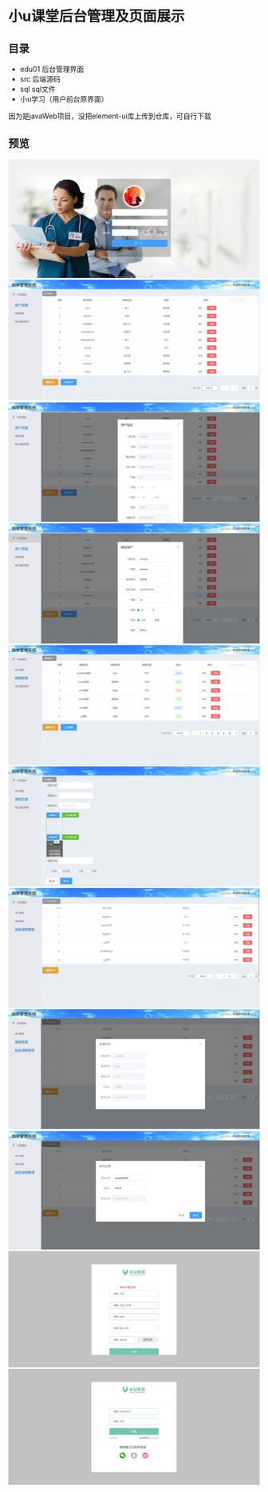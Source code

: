 # 小u课堂后台管理及页面展示

## 目录
- edu01 后台管理界面
- src 后端源码
- sql sql文件
- 小u学习（用户前台原界面）

因为是javaWeb项目，没把element-ui库上传到仓库，可自行下载
## 预览
<img src="./imgs/login.jpg" alt="" />
<img src="./imgs/user.jpg" alt="" />
<img src="./imgs/detail.jpg" alt="" />
<img src="./imgs/update.jpg" alt="" />
<img src="./imgs/course.jpg" alt="" />
<img src="./imgs/updataCourse.jpg" alt="" />
<img src="./imgs/baoming.jpg" alt="" />
<img src="./imgs/xuankeXinxi.jpg" alt="" />
<img src="./imgs/xiugaiXuanKe.jpg" alt="" />
<img src="./imgs/zhuCe.jpg" alt="" />
<img src="./imgs/dengLu.jpg" alt="" />